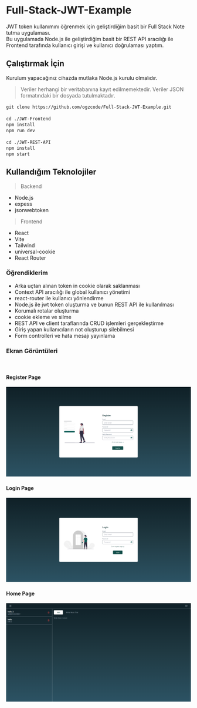 # Full-Stack-JWT-Example
JWT token kullanımını öğrenmek için geliştirdiğim basit bir Full Stack Note tutma uygulaması.<br>
Bu uygulamada Node.js ile geliştirdiğim basit bir REST API aracılığı ile Frontend tarafında kullanıcı girişi ve kullanıcı doğrulaması yaptım.<br>

## Çalıştırmak İçin
Kurulum yapacağınız cihazda mutlaka Node.js kurulu olmalıdır.
> Veriler herhangi bir veritabanına kayıt edilmemektedir. Veriler JSON formatındaki bir dosyada tutulmaktadır.
```
git clone https://github.com/ogzcode/Full-Stack-JWT-Example.git

cd ./JWT-Frontend
npm install
npm run dev

cd ./JWT-REST-API
npm install
npm start
```

## Kullandığım Teknolojiler
> Backend
* Node.js
* expess
* jsonwebtoken

> Frontend
* React
* Vite
* Tailwind
* universal-cookie
* React Router

### Öğrendiklerim
* Arka uçtan alınan token in cookie olarak saklanması
* Context API aracılığı ile global kullanıcı yönetimi
* react-router ile kullanıcı yönlendirme 
* Node.js ile jwt token oluşturma ve bunun REST API ile kullanılması
* Korumalı rotalar oluşturma
* cookie ekleme ve silme
* REST API ve client taraflarında CRUD işlemleri gerçekleştirme
* Giriş yapan kullanıcıların not oluşturup silebilmesi
* Form controlleri ve hata mesajı yayınlama

### Ekran Görüntüleri
<br>

#### Register Page
![Register Page](screenshot/register.png)<br>
#### Login Page
![Login Page](screenshot/login.png)<br>
#### Home Page
![Home Page](screenshot/home.png)
